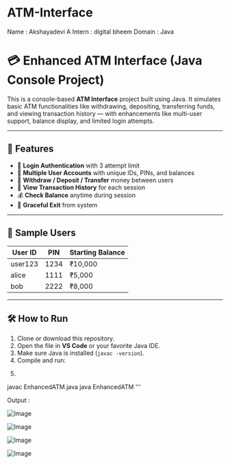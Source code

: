# ATM-Interface

Name : Akshayadevi A
Intern : digital bheem
Domain : Java 

# 💳 Enhanced ATM Interface (Java Console Project)

This is a console-based **ATM Interface** project built using Java. It simulates basic ATM functionalities like withdrawing, depositing, transferring funds, and viewing transaction history — with enhancements like multi-user support, balance display, and limited login attempts.

---

## 🚀 Features

- 🔐 **Login Authentication** with 3 attempt limit  
- 👥 **Multiple User Accounts** with unique IDs, PINs, and balances  
- 💸 **Withdraw / Deposit / Transfer** money between users  
- 📜 **View Transaction History** for each session  
- 💰 **Check Balance** anytime during session  
- 📴 **Graceful Exit** from system

---

## 👤 Sample Users

| User ID  | PIN  | Starting Balance |
|----------|------|------------------|
| user123  | 1234 | ₹10,000          |
| alice    | 1111 | ₹5,000           |
| bob      | 2222 | ₹8,000           |

---

## 🛠️ How to Run

1. Clone or download this repository.
2. Open the file in **VS Code** or your favorite Java IDE.
3. Make sure Java is installed (`javac -version`).
4. Compile and run:
5. ```bash
javac EnhancedATM.java
java EnhancedATM '''

Output :



![Image](https://github.com/user-attachments/assets/b64459c5-4696-4198-b5c1-01215557162c)

![Image](https://github.com/user-attachments/assets/29d8eb94-7a9c-4d01-b4a7-1cd2b61c8e25)

![Image](https://github.com/user-attachments/assets/78df5c36-cea6-4d48-858f-f38d12471242)

![Image](https://github.com/user-attachments/assets/eadad1e9-f958-46d4-aadd-f0828f377de4)
   



